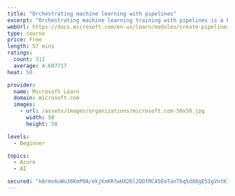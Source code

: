```yaml
---
title: "Orchestrating machine learning with pipelines"
excerpt: "Orchestrating machine learning training with pipelines is a key element of DevOps for machine learning. In this module, you'll learn how to create, publish, and run pipelines to train models in Azure Machine Learning."
webUrl: https://docs.microsoft.com/en-us/learn/modules/create-pipelines-in-aml/
type: course
price: Free
length: 57 mins
ratings:
  count: 311
  average: 4.607717
heat: 50

provider:
  name: Microsoft Learn
  domain: microsoft.com
  images:
    - url: /assets/images/organizations/microsoft.com-50x50.jpg
      width: 50
      height: 50

levels:
  - Beginner

topics:
  - Azure
  - AI

secured: "k8rmv6uWu36KmP0A/ekjKnKRfwHX26l2QOfMC45EeTanT6q5d88gE5IgVntK3UJgas5tG5Uce/2rwqlgthtn0mreu1vTCHlOA658PTC5oyCWywbFCuiF5lk/JeLkUKd33FISajCz7xy4BKK9hwD+TYMLylcw3IlisgiyiiP4zD/r9Qa7PdYtjARXeJdIc7iwfshYSc6WwHkiB4FthrwAjFsvwDy4sooifBLlnK21j7rYF+687XciKYM2PuRgMEkws5jAwV/wQ12aa90SltEX71Dve/cfwKzp7dTgprebigr/ELTwNxvG4J5H+gK3zS1p/6arm6Q0LGjcl9Rol+UivOr61aTJc9JA2W9HaTd1utRk2D+SB+G5n/CJaINhpKMtWg2hkl6ojG1Zly/kTwt+Dg==;JDfDPdniRCBpryN5z8JiTw=="
---
```



